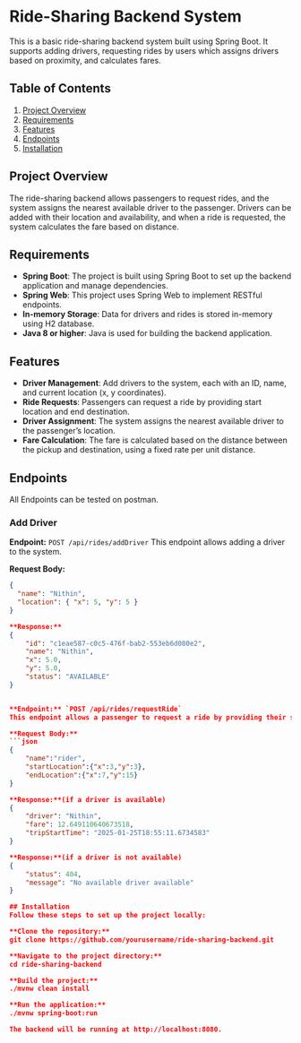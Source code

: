 # Ride-Sharing Backend System
This is a basic ride-sharing backend system built using Spring Boot. It supports adding drivers, requesting rides by users which assigns drivers based on proximity, and calculates fares.

## Table of Contents
1. [Project Overview](#project-overview)
2. [Requirements](#requirements)
3. [Features](#features)
4. [Endpoints](#endpoints)
5. [Installation](#installation)

## Project Overview
The ride-sharing backend allows passengers to request rides, and the system assigns the nearest available driver to the passenger. Drivers can be added with their location and availability, and when a ride is requested, the system calculates the fare based on distance.

## Requirements
- **Spring Boot**: The project is built using Spring Boot to set up the backend application and manage dependencies.
- **Spring Web**: This project uses Spring Web to implement RESTful endpoints.
- **In-memory Storage**: Data for drivers and rides is stored in-memory using H2 database.
- **Java 8 or higher**: Java is used for building the backend application.

## Features
- **Driver Management**: Add drivers to the system, each with an ID, name, and current location (x, y coordinates).
- **Ride Requests**: Passengers can request a ride by providing start location and end destination.
- **Driver Assignment**: The system assigns the nearest available driver to the passenger’s location.
- **Fare Calculation**: The fare is calculated based on the distance between the pickup and destination, using a fixed rate per unit distance.

## Endpoints
All Endpoints can be tested on postman.

### Add Driver
**Endpoint:** `POST /api/rides/addDriver`
This endpoint allows adding a driver to the system.

**Request Body:**
```json
{
  "name": "Nithin",
  "location": { "x": 5, "y": 5 }
}

**Response:**
{
    "id": "c1eae587-c0c5-476f-bab2-553eb6d080e2",
    "name": "Nithin",
    "x": 5.0,
    "y": 5.0,
    "status": "AVAILABLE"
}


**Endpoint:** `POST /api/rides/requestRide`
This endpoint allows a passenger to request a ride by providing their start location and end location. The system assigns the nearest available driver. If no driver is available the system informs it to user.

**Request Body:**
```json
{
    "name":"rider",
    "startLocation":{"x":3,"y":3},
    "endLocation":{"x":7,"y":15}
}

**Response:**(if a driver is available)
{
    "driver": "Nithin",
    "fare": 12.649110640673518,
    "tripStartTime": "2025-01-25T18:55:11.6734583"
}

**Response:**(if a driver is not available)
{
    "status": 404,
    "message": "No available driver available"
}

## Installation
Follow these steps to set up the project locally:

**Clone the repository:**
git clone https://github.com/yourusername/ride-sharing-backend.git

**Navigate to the project directory:**
cd ride-sharing-backend

**Build the project:**
./mvnw clean install

**Run the application:**
./mvnw spring-boot:run

The backend will be running at http://localhost:8080.

